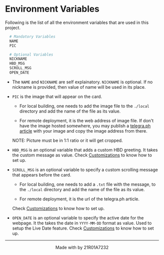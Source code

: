 # Environment Variables

Following is the list of all the environment variables that are used in this project.

```sh
  # Mandatory Variables
  NAME
  PIC

  # Optional Variables
  NICKNAME
  HBD_MSG
  SCROLL_MSG
  OPEN_DATE
```

- The `NAME` and `NICKNAME` are self explainatory. `NICKNAME` is optional. If no nickname is provided, then value of name will be used in its place.

- `PIC` is the image that will appear on the card.

  - For local building, one needs to add the image file to the `./local` directory and add the name of the file as its value.

  - For remote deployment, it is the web address of image file. If don't have the image hosted somewhere, you may publish a [telegra.ph article](https://telegra.ph) with your image and copy the image address from there.

  NOTE: Picture must be in 1:1 ratio or it will get cropped.

- `HBD_MSG` is an optional variable that adds a custom HBD greeting. It takes the custom message as value. Check [Customizations](./customizations.md#custom-happy-bday-text) to know how to set up.

- `SCROLL_MSG` is an optional variable to specify a custom scrolling message that appears before the card.

  - For local building, one needs to add a `.txt` file with the message, to the `./local` directory and add the name of the file as its value.

  - For remote deployment, it is the url of the telegra.ph article.

  Check [Customizations](./customizations.md#the-scrolling-message) to know how to set up.

- `OPEN_DATE` is an optional variable to specify the active date for the webpage. It the takes the date in `YYYY-MM-DD` format as value. Used to setup the Live Date feature. Check [Customizations](./customizations.md#live-only-for-a-specific-day) to know how to set up.

---

<div align="center">Made with by 21R01A7232</div>
